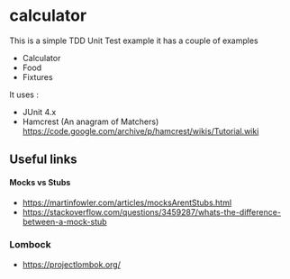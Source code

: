 # calculator

This is a simple TDD Unit Test example it has a couple of examples
* Calculator
* Food
* Fixtures


It uses : 
* JUnit 4.x
* Hamcrest (An anagram of Matchers) https://code.google.com/archive/p/hamcrest/wikis/Tutorial.wiki

## Useful links

#### Mocks vs Stubs 
* https://martinfowler.com/articles/mocksArentStubs.html
* https://stackoverflow.com/questions/3459287/whats-the-difference-between-a-mock-stub

### Lombock 
* https://projectlombok.org/

